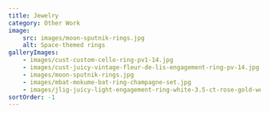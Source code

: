 ```yaml
---
title: Jewelry
category: Other Work
image:
    src: images/moon-sputnik-rings.jpg
    alt: Space-themed rings
galleryImages:
    - images/cust-custom-cello-ring-pv1-14.jpg
    - images/cust-juicy-vintage-fleur-de-lis-engagement-ring-pv-14.jpg
    - images/moon-sputnik-rings.jpg
    - images/mbat-mokume-bat-ring-champagne-set.jpg
    - images/jlig-juicy-light-engagement-ring-white-3.5-ct-rose-gold-wedding-set-pv-12.jpg
sortOrder: -1
---
```

